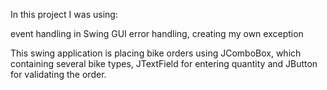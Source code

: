 In this project I was using:

event handling in Swing GUI
error handling, creating my own exception

This swing application is placing bike orders using JComboBox, which containing several bike types, JTextField for entering quantity and JButton for validating the order. 
